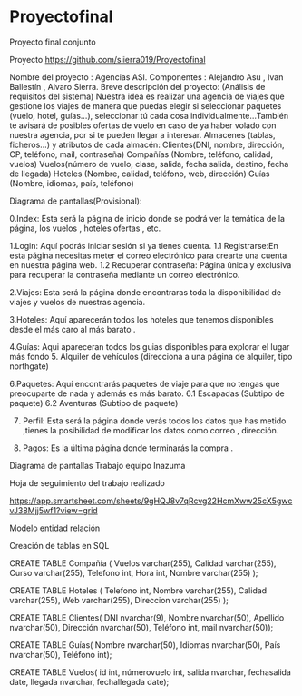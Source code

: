 # Proyectofinal
Proyecto final conjunto


Proyecto https://github.com/siierra019/Proyectofinal

Nombre del proyecto : Agencias ASI. 
Componentes : Alejandro Asu , Ivan Ballestín , Alvaro Sierra. 
Breve descripción del proyecto: (Análisis de requisitos del sistema)
Nuestra idea es realizar una agencia de viajes que gestione los viajes de manera que puedas elegir si seleccionar paquetes (vuelo, hotel, guías…), seleccionar tú cada cosa individualmente…También te avisará de posibles ofertas de vuelo en caso de ya haber volado con nuestra agencia, por si te pueden llegar a interesar. 
Almacenes (tablas, ficheros…) y atributos de cada almacén: 
Clientes(DNI, nombre, dirección, CP, teléfono, mail, contraseña) Compañías (Nombre, teléfono, calidad, vuelos) 
Vuelos(número de vuelo, clase, salida, fecha salida, destino, fecha de llegada) Hoteles (Nombre, calidad, teléfono, web, dirección)
Guías (Nombre, idiomas, país, teléfono)






















Diagrama de pantallas(Provisional):

0.Index: Esta será la página de inicio donde se podrá ver la temática de la página, los vuelos , hoteles ofertas , etc.

1.Login: Aquí podrás iniciar sesión si ya tienes cuenta.
1.1 Registrarse:En esta página necesitas meter el correo electrónico para crearte una cuenta en nuestra página web. 
1.2 Recuperar contraseña: Página única y exclusiva para recuperar la contraseña mediante un correo electrónico.

2.Viajes: Esta será la página donde encontraras toda la disponibilidad de viajes y vuelos de nuestras agencia.

3.Hoteles: Aquí aparecerán todos los hoteles que tenemos disponibles desde el más caro al más barato .

4.Guías: Aqui apareceran todos los guias disponibles para explorar el lugar más fondo
5. Alquiler de vehículos (direcciona a una página de alquiler, tipo northgate)

6.Paquetes: Aquí encontrarás paquetes de viaje para que no tengas que 
preocuparte de nada y además es más barato.
6.1 Escapadas (Subtipo de paquete)
6.2 Aventuras (Subtipo de paquete)

7. Perfil: Esta será la página donde  verás todos los datos que has metido ,tienes la posibilidad de modificar los datos como correo , dirección.

8. Pagos: Es la última página donde terminarás la compra .  


Diagrama de pantallas
Trabajo equipo Inazuma


Hoja de seguimiento del trabajo realizado 

https://app.smartsheet.com/sheets/9gHQJ8v7qRcvg22HcmXww25cX5gwcvJ38Mjj5wf1?view=grid

Modelo entidad relación


Creación de tablas en SQL

CREATE TABLE Compañía
(
Vuelos varchar(255),
Calidad varchar(255),
Curso varchar(255),
Telefono int,
Hora int,
Nombre varchar(255)
);

CREATE TABLE Hoteles
(
Telefono int,
Nombre varchar(255),
Calidad varchar(255),
Web varchar(255),
Direccion varchar(255)
);

CREATE TABLE Clientes(
	DNI nvarchar(9),
	Nombre nvarchar(50),
	Apellido nvarchar(50),
	Dirección nvarchar(50),
	Teléfono int,
	mail nvarchar(50));

CREATE TABLE Guías(
	Nombre nvarchar(50),
	Idiomas nvarchar(50),
	País nvarchar(50),
	Teléfono int);


CREATE TABLE Vuelos(
	id int,
	númerovuelo int,
	salida nvarchar,
	fechasalida date,
	llegada nvarchar,
	fechallegada date);

